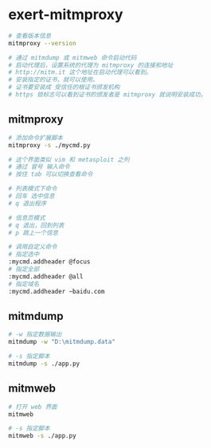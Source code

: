 # exert-mitmproxy

```bash
# 查看版本信息
mitmproxy --version

# 通过 mitmdump 或 mitmweb 命令启动代码
# 启动代理后，设置系统的代理为 mitmproxy 的连接和地址
# http://mitm.it 这个地址在启动代理可以看到。
# 安装指定的证书，就可以使用。
# 证书要安装成 受信任的根证书颁发机构
# https 锁标志可以看到证书的颁发者是 mitmproxy 就说明安装成功。
```

## mitmproxy

```bash
# 添加命令扩展脚本
mitmproxy -s ./mycmd.py

# 这个界面类似 vim 和 metasploit 之列
# 通过 冒号 输入命令
# 按住 tab 可以切换查看命令

# 列表模式下命令
# 回车 选中信息
# q 退出程序

# 信息页模式
# q 退出，回到列表
# p 跳上一个信息

# 调用自定义命令
# 指定选中
:mycmd.addheader @focus
# 指定全部
:mycmd.addheader @all
# 指定域名
:mycmd.addheader ~baidu.com
```

## mitmdump

```bash
# -w 指定数据输出
mitmdump -w "D:\mitmdump.data"

# -s 指定脚本
mitmdump -s ./app.py
```

## mitmweb

```bash
# 打开 web 界面
mitmweb

# -s 指定脚本
mitmweb -s ./app.py
```
